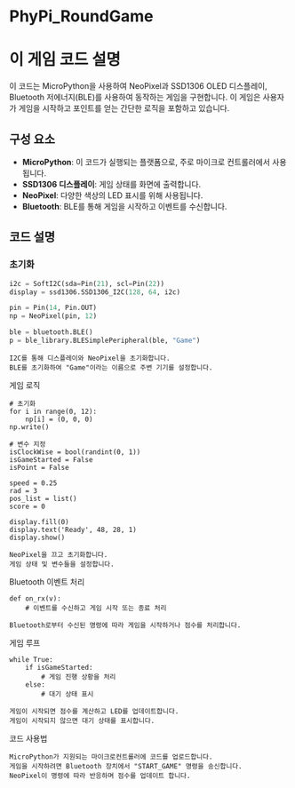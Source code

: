 # PhyPi_RoundGame
# 이 게임 코드 설명

이 코드는 MicroPython을 사용하여 NeoPixel과 SSD1306 OLED 디스플레이, Bluetooth 저에너지(BLE)를 사용하여 동작하는 게임을 구현합니다. 이 게임은 사용자가 게임을 시작하고 포인트를 얻는 간단한 로직을 포함하고 있습니다.

## 구성 요소

- **MicroPython**: 이 코드가 실행되는 플랫폼으로, 주로 마이크로 컨트롤러에서 사용됩니다.
- **SSD1306 디스플레이**: 게임 상태를 화면에 출력합니다.
- **NeoPixel**: 다양한 색상의 LED 표시를 위해 사용됩니다.
- **Bluetooth**: BLE를 통해 게임을 시작하고 이벤트를 수신합니다.

## 코드 설명

### 초기화

```python
i2c = SoftI2C(sda=Pin(21), scl=Pin(22))
display = ssd1306.SSD1306_I2C(128, 64, i2c)

pin = Pin(14, Pin.OUT)
np = NeoPixel(pin, 12)

ble = bluetooth.BLE()
p = ble_library.BLESimplePeripheral(ble, "Game")
```

    I2C를 통해 디스플레이와 NeoPixel을 초기화합니다.
    BLE를 초기화하여 "Game"이라는 이름으로 주변 기기를 설정합니다.

게임 로직
```
# 초기화
for i in range(0, 12):
    np[i] = (0, 0, 0)
np.write()

# 변수 지정
isClockWise = bool(randint(0, 1))
isGameStarted = False
isPoint = False

speed = 0.25
rad = 3
pos_list = list()
score = 0

display.fill(0)
display.text('Ready', 48, 28, 1)
display.show()
```

    NeoPixel을 끄고 초기화합니다.
    게임 상태 및 변수들을 설정합니다.

Bluetooth 이벤트 처리
```
def on_rx(v):
    # 이벤트를 수신하고 게임 시작 또는 종료 처리
```
    Bluetooth로부터 수신된 명령에 따라 게임을 시작하거나 점수를 처리합니다.

게임 루프
```
while True:
    if isGameStarted:
        # 게임 진행 상황을 처리
    else:
        # 대기 상태 표시
```
    게임이 시작되면 점수를 계산하고 LED를 업데이트합니다.
    게임이 시작되지 않으면 대기 상태를 표시합니다.

코드 사용법

    MicroPython가 지원되는 마이크로컨트롤러에 코드를 업로드합니다.
    게임을 시작하려면 Bluetooth 장치에서 "START_GAME" 명령을 송신합니다.
    NeoPixel이 명령에 따라 반응하며 점수를 업데이트 합니다.
